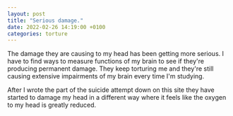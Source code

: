 ```yaml
---
layout: post
title: "Serious damage."
date: 2022-02-26 14:19:00 +0100
categories: torture
---
```

The damage they are causing to my head has been getting more serious. I have to find ways to measure 
functions of my brain to see if they're producing permanent damage.
They keep torturing me and they're still causing extensive impairments of my brain every time I'm studying.

After I wrote the part of the suicide attempt down on this site they have started to damage my head in a different way where it feels like the oxygen to my head is greatly reduced.